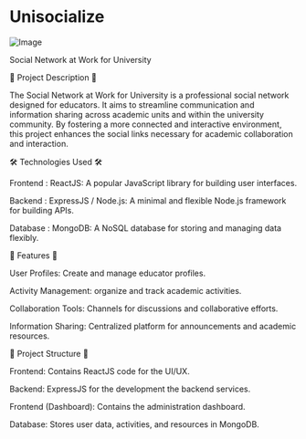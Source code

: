 # Unisocialize

![Image](https://i.imgur.com/IuqKLfq.png)

Social Network at Work for University

📖 Project Description 📖 

The Social Network at Work for University is a professional social network designed for educators. 
It aims to streamline communication and information sharing across academic units and within the university community.
By fostering a more connected and interactive environment, this project enhances the social links necessary for academic collaboration and interaction.

🛠️ Technologies Used 🛠️

Frontend :
ReactJS: A popular JavaScript library for building user interfaces.

Backend :
ExpressJS / Node.js: A minimal and flexible Node.js framework for building APIs.

Database :
MongoDB: A NoSQL database for storing and managing data flexibly.

🚀 Features 🚀

User Profiles: Create and manage educator profiles.

Activity Management: organize and track academic activities.

Collaboration Tools: Channels for discussions and collaborative efforts.

Information Sharing: Centralized platform for announcements and academic resources.

📂 Project Structure 📂

Frontend: Contains ReactJS code for the UI/UX.

Backend: ExpressJS for the development the backend services.

Frontend (Dashboard): Contains the administration dashboard.

Database: Stores user data, activities, and resources in MongoDB.
